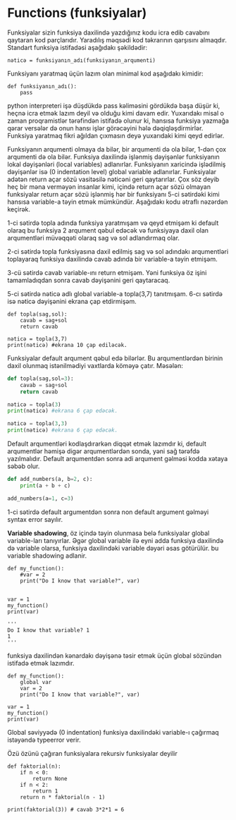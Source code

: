 # Functions (funksiyalar)





Funksiyalar sizin funksiya daxilində yazdığınız kodu icra edib cavabını qaytaran kod parçlarıdır. Yaradılış məqsədi kod təkrarının qarşısını almaqdır. Standart funksiya istifadəsi aşağıdakı şəkildədir:

```
nəticə = funksiyanın_adı(funksiyanın_arqumenti)
```

Funksiyanı yaratmaq üçün lazım olan minimal kod aşağıdakı kimidir:

```
def funksiyanın_adı():
    pass
```

python interpreteri işə düşdükdə pass kəliməsini gördükdə başa düşür ki, heçnə icra etmək lazım deyil və olduğu kimi davam edir. Yuxarıdakı misal o zaman proqramistlər tərəfindən istifadə olunur ki, hansısa funksiya yazmağa qərar versələr də onun hansı işlər görəcəyini hələ dəqiqləşdirmirlər. Funksiya yaratmaq fikri ağıldan çıxmasın deyə yuxarıdaki kimi qeyd edirlər.

Funksiyanın arqumenti olmaya da bilər, bir arqumenti də ola bilər, 1-dən çox arqumenti də ola bilər. Funksiya daxilində işlənmiş dəyişənlər funksiyanın lokal dəyişənləri (local variables) adlanırlar. Funksiyanın xaricində işlədilmiş dəyişənlər isə (0 indentation level) global variable adlanırlar. Funksiyalar adətən return açar sözü vasitəsilə nəticəni geri qaytarırlar. Çox söz deyib heç bir məna verməyən insanlar kimi, içində return açar sözü olmayan funksiyalar  return açar sözü işlənmiş hər bir funksiyanı 5-ci sətirdəki kimi hansısa variable-a təyin etmək mümkündür. Aşağıdakı kodu ətraflı nəzərdən keçirək.

1-ci sətirdə topla adında funksiya yaratmışam və qeyd etmişəm ki default olaraq bu funksiya 2 arqument qəbul edəcək və funksiyaya daxil olan arqumentləri müvəqqəti olaraq sag və sol adlandırmaq olar.

2-ci sətirdə topla funksiyasına daxil edilmiş sag və sol adındakı arqumentləri toplayaraq funksiya daxilində cavab adında bir variable-a təyin etmişəm.

3-cü sətirdə cavab variable-ını return etmişəm. Yəni funksiya öz işini tamamladıqdan sonra cavab dəyişənini geri qaytaracaq.

5-ci sətirdə nəticə adlı global variable-a topla(3,7) tanıtmışam. 6-cı sətirdə isə nəticə dəyişənini ekrana çap etdirmişəm.

```
def topla(sag,sol):
    cavab = sag+sol
    return cavab

nəticə = topla(3,7)
print(nəticə) #ekrana 10 çap ediləcək.
```

Funksiyalar default arqument qəbul edə bilərlər. Bu arqumentlərdən birinin daxil olunmaq istənilmədiyi vaxtlarda köməyə çatır. Məsələn:

```python
def topla(sag,sol=3):
    cavab = sag+sol
    return cavab

nəticə = topla(3)
print(nəticə) #ekrana 6 çap edəcək.

nəticə = topla(3,3)
print(nəticə) #ekrana 6 çap edəcək.
```

Default arqumentləri kodlaşdırarkən diqqət etmək lazımdır ki, default arqumentlər həmişə digər arqumentlərdən sonda, yəni sağ tərəfdə yazılmalıdır. Default arqumentdən sonra adi arqument gəlməsi kodda xətaya səbəb olur.

```python
def add_numbers(a, b=2, c):
    print(a + b + c)

add_numbers(a=1, c=3)
```

1-ci sətirdə default argumentdən sonra non default argument gəlməyi syntax error sayılır.

**Variable shadowing**, öz içində təyin olunmasa belə funksiyalar global variable-ları tanıyırlar. Əgər global variable ilə eyni adda funksiya daxilində də variable olarsa, funksiya daxilindəki variable dəyəri əsas götürülür. bu variable shadowing adlanir.

```
def my_function():
    #var = 2
    print("Do I know that variable?", var)


var = 1
my_function()
print(var)

'''
Do I know that variable? 1
1
'''
```

funksiya daxilindən kənardakı dəyişənə təsir etmək üçün global sözündən istifadə etmək lazımdır.

```
def my_function():
    global var
    var = 2
    print("Do I know that variable?", var)

var = 1
my_function()
print(var)
```

Global səviyyədə (0 indentation) funksiya daxilindəki variable-ı çağırmaq istəyəndə typeerror verir.

Özü özünü çağıran funksiyalara rekursiv funksiyalar deyilir

```
def faktorial(n):
    if n < 0:
        return None
    if n < 2:
        return 1
    return n * faktorial(n - 1)

print(faktorial(3)) # cavab 3*2*1 = 6
```











